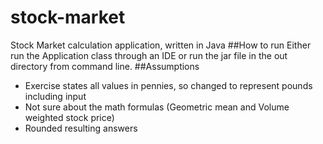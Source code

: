 # stock-market
Stock Market calculation application, written in Java
##How to run
Either run the Application class through an IDE or run the jar file in the out directory from command line.
##Assumptions
* Exercise states all values in pennies, so changed to represent pounds including input
* Not sure about the math formulas (Geometric mean and Volume weighted stock price)
* Rounded resulting answers